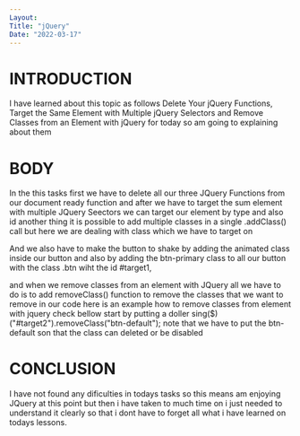 ```yaml
---
Layout:
Title: "jQuery"
Date: "2022-03-17"
---
```


# INTRODUCTION

I have learned about this topic as follows Delete Your jQuery Functions,
Target the Same Element with Multiple jQuery Selectors and
Remove Classes from an Element with jQuery for today so am going to explaining about them

# BODY

In the this tasks  first we have to delete all our three JQuery Functions from our document ready function and after we have to target the sum element with multiple JQuery Seectors we can target our element by type and also id another thing it is  possible to add multiple classes in a single .addClass() call but here we are dealing with class which we have to target on

And we also have to make the button to shake by adding the animated class inside our button and also by adding the btn-primary class to all our button with the class .btn wiht the id #target1,

and when we remove classes from an element with JQuery all we have to do is to add removeClass() function to remove the classes that we want to remove in our code  here is an example how to remove classes from element with jquery check bellow
 start by putting a doller sing($)("#target2").removeClass("btn-default");
note that we have to put the btn-default son that the class can deleted or be disabled 

# CONCLUSION

I have not found any dificulties in todays tasks so this means am enjoying JQuery at this point but then i have taken to much time on i just needed to understand it clearly so that i dont have to forget all what i have learned on todays lessons.